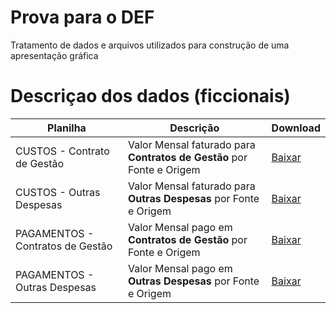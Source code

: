 # Prova para o DEF

Tratamento de dados e arquivos utilizados para construção de uma apresentação gráfica

# Descriçao dos dados (ficcionais)

| Planilha | Descrição | Download |
|----------|-----------|----------|
| CUSTOS - Contrato de Gestão | Valor Mensal faturado para **Contratos de Gestão** por Fonte e Origem | [Baixar](https://raw.githubusercontent.com/tiagolofi/prova_DEF/main/CUSTOS%20-%20Contrato%20de%20Gest%C3%A3o.csv) |
| CUSTOS - Outras Despesas | Valor Mensal faturado para **Outras Despesas** por Fonte e Origem | [Baixar](https://raw.githubusercontent.com/tiagolofi/prova_DEF/main/CUSTOS%20-%20Outras%20Despesas.csv) | 
| PAGAMENTOS - Contratos de Gestão | Valor Mensal pago em **Contratos de Gestão** por Fonte e Origem | [Baixar](https://raw.githubusercontent.com/tiagolofi/prova_DEF/main/PAGAMENTOS%20-%20Contratos%20de%20Gest%C3%A3o.csv) |
| PAGAMENTOS - Outras Despesas | Valor Mensal pago em **Outras Despesas** por Fonte e Origem | [Baixar](https://raw.githubusercontent.com/tiagolofi/prova_DEF/main/PAGAMENTOS%20-%20Outras%20Despesas.csv) |